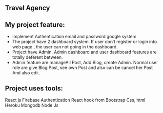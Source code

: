 ## Travel Agency
## My project feature:
* Implement Authentication email and password google system.
* The project have 2 dashboard system. If user don’t register or login into web page , the user can not going in the dashboard.
* Project have Admin. Admin dashboard and user dashboard features are totally deferent  between.
* Admin feature are manageAll Post, Add Blog, create Admin. Normal user role are give Blog Post, see own Post and also can be cancel her Post And also edit.
## Project uses tools:
React js
Firebase Authentication
React hook from
Bootstrap
Css, html
Heroku
Mongodb
Node Js